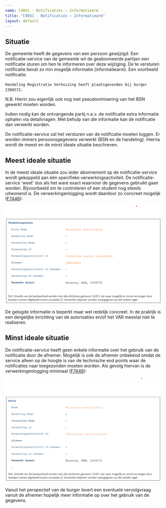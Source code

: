 ```yaml
---
name: C9041 - Notificaties – Informatiearm
title: "C9041 - Notificaties – Informatiearm"
layout: default
---
```

## Situatie
De gemeente heeft de gegevens van een persoon gewijzigd. Een notificatie-service van de gemeente wil de geabonneerde partijen een notificatie sturen om hen te informeren over deze wijziging. De te versturen notificatie bevat zo min mogelijk informatie (informatiearm). Een voorbeeld notificatie:

`Handeling Registratie Verhuizing heeft plaatsgevonden bij burger 2308572.`

N.B. Hierin zou eigenlijk ook nog met pseudonimisering van het BSN gewerkt moeten worden.

Indien nodig kan de ontvangende partij n.a.v. de notificatie extra informatie ophalen via detailvragen. Met behulp van die informatie kan de notificatie dan verwerkt worden.

De notificatie-service zal het versturen van de notificatie moeten loggen. Er worden immers persoonsgegevens verwerkt (BSN en de handeling). Hierna wordt de meest en de minst ideale situatie beschreven.

## Meest ideale situatie
In de meest ideale situatie zou ieder abonnement op de notificatie-service wordt gekoppeld aan één specifieke verwerkingsactiviteit. De notificatie-service ‘weet’ dus als het ware exact waarvoor de gegevens gebruikt gaan worden. Bijvoorbeeld om te controleren of een student nog steeds uitwonend is. De verwerkingenlogging wordt daardoor zo concreet mogelijk ([F7446](./7446.md)):

<img src="./_assets/9041_1.png" alt="" width="700"/>

De gelogde informatie is beperkt maar wel redelijk concreet. In de praktijk is een dergelijke inrichting van de autorisaties en/of het VAR meestal niet te realiseren. 

## Minst ideale situatie
De notificatie-service heeft geen enkele informatie over het gebruik van de notificatie door de afnemer. Mogelijk is ook de afnemer onbekend omdat de service alleen op de hoogte is van de technische end points waar de notificaties naar toegezonden moeten worden.
Als gevolg hiervan is de verwerkingenlogging minimaal ([F7446](./7446.md)):

<img src="./_assets/9041_2.png" alt="" width="700"/>

Vanuit het perspectief van de burger levert een eventuele vervolgvraag vanuit de afnemer hopelijk meer informatie op over het gebruik van de gegevens.
